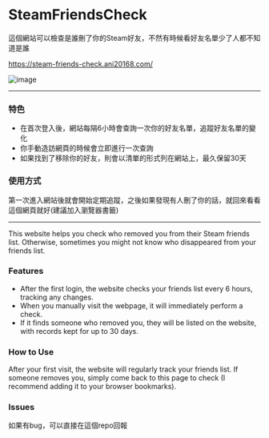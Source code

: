 # SteamFriendsCheck

這個網站可以檢查是誰刪了你的Steam好友，不然有時候看好友名單少了人都不知道是誰

https://steam-friends-check.ani20168.com/

![image](https://github.com/user-attachments/assets/0f647e1a-d0a0-4acf-a8ac-8fba5e0a711d)

****

### 特色
- 在首次登入後，網站每隔6小時會查詢一次你的好友名單，追蹤好友名單的變化
- 你手動造訪網頁的時候會立即進行一次查詢
- 如果找到了移除你的好友，則會以清單的形式列在網站上，最久保留30天

### 使用方式
第一次進入網站後就會開始定期追蹤，之後如果發現有人刪了你的話，就回來看看這個網頁就好(建議加入瀏覽器書籤)

****
This website helps you check who removed you from their Steam friends list. Otherwise, sometimes you might not know who disappeared from your friends list.

### Features
- After the first login, the website checks your friends list every 6 hours, tracking any changes.
- When you manually visit the webpage, it will immediately perform a check.
- If it finds someone who removed you, they will be listed on the website, with records kept for up to 30 days.

### How to Use
After your first visit, the website will regularly track your friends list. If someone removes you, simply come back to this page to check (I recommend adding it to your browser bookmarks).

### Issues
如果有bug，可以直接在這個repo回報

